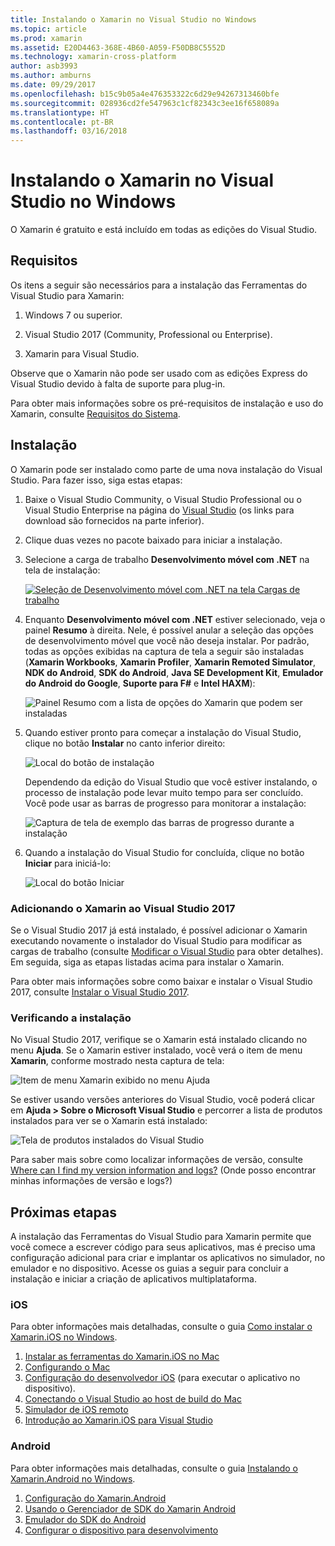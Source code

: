 ```yaml
---
title: Instalando o Xamarin no Visual Studio no Windows
ms.topic: article
ms.prod: xamarin
ms.assetid: E20D4463-368E-4B60-A059-F50DB8C5552D
ms.technology: xamarin-cross-platform
author: asb3993
ms.author: amburns
ms.date: 09/29/2017
ms.openlocfilehash: b15c9b05a4e476353322c6d29e94267313460bfe
ms.sourcegitcommit: 028936cd2fe547963c1cf82343c3ee16f658089a
ms.translationtype: HT
ms.contentlocale: pt-BR
ms.lasthandoff: 03/16/2018
---
```

# <a name="installing-xamarin-in-visual-studio-on-windows"></a>Instalando o Xamarin no Visual Studio no Windows

O Xamarin é gratuito e está incluído em todas as edições do Visual Studio.

<a name="requirements" />

## <a name="requirements"></a>Requisitos

Os itens a seguir são necessários para a instalação das Ferramentas do Visual Studio para Xamarin:

1. Windows 7 ou superior.

2. Visual Studio 2017 (Community, Professional ou Enterprise).

3. Xamarin para Visual Studio.

Observe que o Xamarin não pode ser usado com as edições Express do Visual Studio devido à falta de suporte para plug-in.

Para obter mais informações sobre os pré-requisitos de instalação e uso do Xamarin, consulte [Requisitos do Sistema](~/cross-platform/get-started/requirements.md).


<a name="installation" />

## <a name="installation"></a>Instalação

O Xamarin pode ser instalado como parte de uma nova instalação do Visual Studio.
Para fazer isso, siga estas etapas:

1. Baixe o Visual Studio Community, o Visual Studio Professional ou o Visual Studio Enterprise na página do [Visual Studio](https://www.visualstudio.com/vs/) (os links para download são fornecidos na parte inferior).

2. Clique duas vezes no pacote baixado para iniciar a instalação.

3. Selecione a carga de trabalho **Desenvolvimento móvel com .NET** na tela de instalação: 

    [![Seleção de Desenvolvimento móvel com .NET na tela Cargas de trabalho](windows-images/01-mobile-dev-workload-sml.png)](windows-images/01-mobile-dev-workload.png#lightbox)

4. Enquanto **Desenvolvimento móvel com .NET** estiver selecionado, veja o painel **Resumo** à direita. Nele, é possível anular a seleção das opções de desenvolvimento móvel que você não deseja instalar. Por padrão, todas as opções exibidas na captura de tela a seguir são instaladas (**Xamarin Workbooks**, **Xamarin Profiler**, **Xamarin Remoted Simulator**, **NDK do Android**, **SDK do Android**, **Java SE Development Kit**, **Emulador do Android do Google**, **Suporte para F#** e **Intel HAXM**):

    ![Painel Resumo com a lista de opções do Xamarin que podem ser instaladas](windows-images/02-summary.png)

5. Quando estiver pronto para começar a instalação do Visual Studio, clique no botão **Instalar** no canto inferior direito:

    ![Local do botão de instalação](windows-images/03-click-install.png)

   Dependendo da edição do Visual Studio que você estiver instalando, o processo de instalação pode levar muito tempo para ser concluído. Você pode usar as barras de progresso para monitorar a instalação:

    ![Captura de tela de exemplo das barras de progresso durante a instalação](windows-images/04-progress-bars.png)

6. Quando a instalação do Visual Studio for concluída, clique no botão **Iniciar** para iniciá-lo:

    ![Local do botão Iniciar](windows-images/05-launch.png)


<a name="vs2017" />

### <a name="adding-xamarin-to-visual-studio-2017"></a>Adicionando o Xamarin ao Visual Studio 2017

Se o Visual Studio 2017 já está instalado, é possível adicionar o Xamarin executando novamente o instalador do Visual Studio para modificar as cargas de trabalho (consulte [Modificar o Visual Studio](https://docs.microsoft.com/visualstudio/install/modify-visual-studio) para obter detalhes). Em seguida, siga as etapas listadas acima para instalar o Xamarin.

Para obter mais informações sobre como baixar e instalar o Visual Studio 2017, consulte [Instalar o Visual Studio 2017](https://docs.microsoft.com/visualstudio/install/install-visual-studio).


### <a name="verifying-installation"></a>Verificando a instalação

No Visual Studio 2017, verifique se o Xamarin está instalado clicando no menu **Ajuda**. Se o Xamarin estiver instalado, você verá o item de menu **Xamarin**, conforme mostrado nesta captura de tela:

![Item de menu Xamarin exibido no menu Ajuda](windows-images/12-xamarin-menu-item.png)

Se estiver usando versões anteriores do Visual Studio, você poderá clicar em **Ajuda > Sobre o Microsoft Visual Studio** e percorrer a lista de produtos instalados para ver se o Xamarin está instalado:

![Tela de produtos instalados do Visual Studio](windows-images/13-xamarin-is-installed.png)

Para saber mais sobre como localizar informações de versão, consulte [Where can I find my version information and logs?](~/cross-platform/troubleshooting/questions/version-logs.md) (Onde posso encontrar minhas informações de versão e logs?)

<a name="nextsteps" />

## <a name="next-steps"></a>Próximas etapas

A instalação das Ferramentas do Visual Studio para Xamarin permite que você comece a escrever código para seus aplicativos, mas é preciso uma configuração adicional para criar e implantar os aplicativos no simulador, no emulador e no dispositivo. Acesse os guias a seguir para concluir a instalação e iniciar a criação de aplicativos multiplataforma.

### <a name="ios"></a>iOS

Para obter informações mais detalhadas, consulte o guia [Como instalar o Xamarin.iOS no Windows](~/ios/get-started/installation/windows/index.md). 

1. [Instalar as ferramentas do Xamarin.iOS no Mac](~/ios/get-started/installation/windows/index.md#installation)
2. [Configurando o Mac](~/ios/get-started/installation/windows/index.md#configuration)
3. [Configuração do desenvolvedor iOS](~/ios/get-started/installation/windows/index.md#developersetup) (para executar o aplicativo no dispositivo).
4. [Conectando o Visual Studio ao host de build do Mac](~/ios/get-started/installation/windows/index.md#connectingtomac)
5. [Simulador de iOS remoto](~/tools/ios-simulator.md)
6. [Introdução ao Xamarin.iOS para Visual Studio](~/ios/get-started/installation/windows/introduction-to-xamarin-ios-for-visual-studio.md)

### <a name="android"></a>Android

Para obter informações mais detalhadas, consulte o guia [Instalando o Xamarin.Android no Windows](~/android/get-started/installation/windows.md).

1. [Configuração do Xamarin.Android](~/android/get-started/installation/windows.md#configuration)
2. [Usando o Gerenciador de SDK do Xamarin Android](~/android/get-started/installation/android-sdk.md?ide=vs)
3. [Emulador do SDK do Android](~/android/get-started/installation/android-emulator/index.md)
4. [Configurar o dispositivo para desenvolvimento](~/android/get-started/installation/set-up-device-for-development.md)
